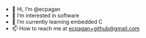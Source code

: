 - 👋 Hi, I’m @ecpagan
- 👀 I’m interested in software
- 🌱 I’m currently learning embedded C
- 📫 How to reach me at ecpagan+github@gmail.com

<!---
ecpagan/ecpagan is a ✨ special ✨ repository because its `README.md` (this file) appears on your GitHub profile.
You can click the Preview link to take a look at your changes.
--->
